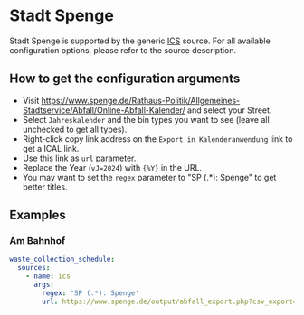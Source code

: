 # Stadt Spenge

Stadt Spenge is supported by the generic [ICS](/doc/source/ics.md) source. For all available configuration options, please refer to the source description.


## How to get the configuration arguments

- Visit <https://www.spenge.de/Rathaus-Politik/Allgemeines-Stadtservice/Abfall/Online-Abfall-Kalender/> and select your Street.  
- Select `Jahreskalender` and the bin types you want to see (leave all unchecked to get all types).
- Right-click copy link address on the `Export in Kalenderanwendung` link to get a ICAL link.
- Use this link as `url` parameter.
- Replace the Year (`vJ=2024`) with `{%Y}` in the URL.
- You may want to set the `regex` parameter to "SP (.*): Spenge" to get better titles.

## Examples

### Am Bahnhof

```yaml
waste_collection_schedule:
  sources:
    - name: ics
      args:
        regex: 'SP (.*): Spenge'
        url: https://www.spenge.de/output/abfall_export.php?csv_export=1&mode=vcal&ort=393.5&strasse=1492.8.1&vtyp=4&vMo=1&vJ={%Y}&bMo=12
```
